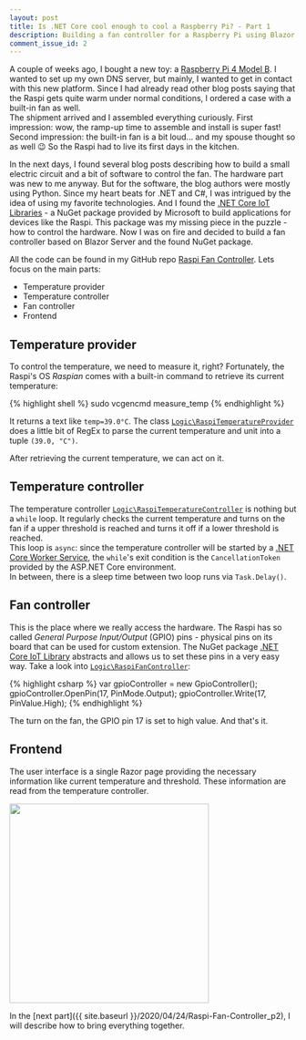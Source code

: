 ```yaml
---
layout: post
title: Is .NET Core cool enough to cool a Raspberry Pi? - Part 1
description: Building a fan controller for a Raspberry Pi using Blazor Server
comment_issue_id: 2
---
```


A couple of weeks ago, I bought a new toy: a [Raspberry Pi 4 Model B](https://www.raspberrypi.org/products/raspberry-pi-4-model-b/). I wanted to set up my own DNS server, but mainly, I wanted to get in contact with this new platform. Since I had already read other blog posts saying that the Raspi gets quite warm under normal conditions, I ordered a case with a built-in fan as well.  
The shipment arrived and I assembled everything curiously. First impression: wow, the ramp-up time to assemble and install is super fast! Second impression: the built-in fan is a bit loud... and my spouse thought so as well :wink: So the Raspi had to live its first days in the kitchen.

In the next days, I found several blog posts describing how to build a small electric circuit and a bit of software to control the fan. The hardware part was new to me anyway. But for the software, the blog authors were mostly using Python. Since my heart beats for .NET and C#, I was intrigued by the idea of using my favorite technologies. And I found the [.NET Core IoT Libraries](https://github.com/dotnet/iot) - a NuGet package provided by Microsoft to build applications for devices like the Raspi. This package was my missing piece in the puzzle - how to control the hardware. Now I was on fire and decided to build a fan controller based on Blazor Server and the found NuGet package.

All the code can be found in my GitHub repo [Raspi Fan Controller](https://github.com/mu88/RaspiFanController). Lets focus on the main parts:

* Temperature provider
* Temperature controller
* Fan controller
* Frontend


## Temperature provider

To control the temperature, we need to measure it, right? Fortunately, the Raspi's OS *Raspian* comes with a built-in command to retrieve its current temperature:

{% highlight shell %}
sudo vcgencmd measure_temp
{% endhighlight %}

It returns a text like `temp=39.0°C`. The class [`Logic\RaspiTemperatureProvider`](https://github.com/mu88/RaspiFanController/blob/master/RaspiFanController/Logic/RaspiTemperatureProvider.cs) does a little bit of RegEx to parse the current temperature and unit into a tuple `(39.0, "C")`.

After retrieving the current temperature, we can act on it.


## Temperature controller

The temperature controller [`Logic\RaspiTemperatureController`](https://github.com/mu88/RaspiFanController/blob/master/RaspiFanController/Logic/RaspiTemperatureController.cs) is nothing but a `while` loop. It regularly checks the current temperature and turns on the fan if a upper threshold is reached and turns it off if a lower threshold is reached.  
This loop is `async`: since the temperature controller will be started by a [.NET Core Worker Service](https://docs.microsoft.com/en-us/aspnet/core/fundamentals/host/hosted-services?view=aspnetcore-3.1&tabs=visual-studio), the `while`'s exit condition is the `CancellationToken` provided by the ASP.NET Core environment.  
In between, there is a sleep time between two loop runs via `Task.Delay()`.


## Fan controller

This is the place where we really access the hardware. The Raspi has so called *General Purpose Input/Output* (GPIO) pins - physical pins on its board that can be used for custom extension. The NuGet package [.NET Core IoT Library](https://github.com/dotnet/iot) abstracts and allows us to set these pins in a very easy way. Take a look into [`Logic\RaspiFanController`](https://github.com/mu88/RaspiFanController/blob/master/RaspiFanController/Logic/RaspiFanController.cs):

{% highlight csharp %}
var gpioController = new GpioController();
gpioController.OpenPin(17, PinMode.Output);
gpioController.Write(17, PinValue.High);
{% endhighlight %}

The turn on the fan, the GPIO pin 17 is set to high value. And that's it.


## Frontend

The user interface is a single Razor page providing the necessary information like current temperature and threshold. These information are read from the temperature controller.

<img src="{{ site.baseurl }}/public/post_assets/200424_Raspi_Fan_Controller/Image1.jpg" width="350" />


In the [next part]({{ site.baseurl }}/2020/04/24/Raspi-Fan-Controller_p2), I will describe how to bring everything together.